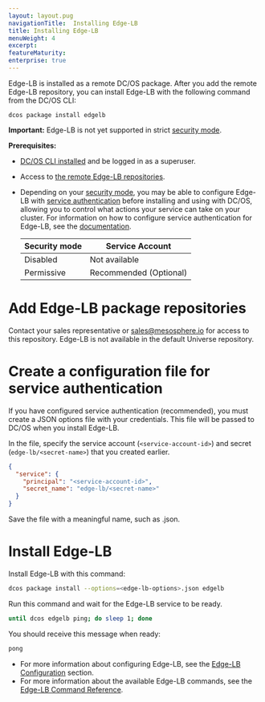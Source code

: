```yaml
---
layout: layout.pug
navigationTitle:  Installing Edge-LB
title: Installing Edge-LB
menuWeight: 4
excerpt:
featureMaturity:
enterprise: true
---
```


Edge-LB is installed as a remote DC/OS package. After you add the remote Edge-LB repository, you can install Edge-LB with the following command from the DC/OS CLI:

```
dcos package install edgelb
```

**Important:** Edge-LB is not yet supported in strict [security mode](/1.10/overview/security/security-modes/).

**Prerequisites:**

-  [DC/OS CLI installed](/1.10/cli/install/) and be logged in as a superuser.
-  Access to [the remote Edge-LB repositories](https://support.mesosphere.com/hc/en-us/articles/213198586).
-  Depending on your [security mode](/1.10/overview/security/security-modes/), you may be able to configure Edge-LB with [service authentication](/1.10/security/ent/service-auth/) before installing and using with DC/OS, allowing you to control what actions your service can take on your cluster. For information on how to configure service authentication for Edge-LB, see the [documentation](/1.10/networking/edge-lb/auth).

   | Security mode | Service Account |
   |---------------|-----------------------|
   | Disabled      | Not available   |
   | Permissive    | Recommended (Optional)   |

# Add Edge-LB package repositories
Contact your sales representative or sales@mesosphere.io for access to this repository. Edge-LB is not available in the default Universe repository.

# <a name="create-json"></a>Create a configuration file for service authentication
If you have configured service authentication (recommended), you must create a JSON options file with your credentials. This file will be passed to DC/OS when you install Edge-LB.

In the file, specify the service account (`<service-account-id>`) and secret (`edge-lb/<secret-name>`) that you created earlier.

```json
{
  "service": {
    "principal": "<service-account-id>",
    "secret_name": "edge-lb/<secret-name>"
  }
}
```

Save the file with a meaningful name, such as  <edge-lb-options>.json.

# <a name="install-edge-lb"></a>Install Edge-LB
Install Edge-LB with this command:

```bash
dcos package install --options=<edge-lb-options>.json edgelb
```

Run this command and wait for the Edge-LB service to be ready.

```bash
until dcos edgelb ping; do sleep 1; done
```

You should receive this message when ready:

```bash
pong
```

- For more information about configuring Edge-LB, see the [Edge-LB Configuration](/1.10/networking/edge-lb/configuration) section.
- For more information about the available Edge-LB commands, see the [Edge-LB Command Reference](/1.10/cli/command-reference/dcos-edgelb/).
